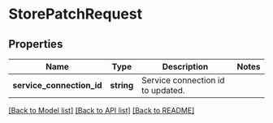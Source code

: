 # StorePatchRequest

## Properties
Name | Type | Description | Notes
------------ | ------------- | ------------- | -------------
**service_connection_id** | **string** | Service connection id to updated. | 

[[Back to Model list]](../README.md#documentation-for-models) [[Back to API list]](../README.md#documentation-for-api-endpoints) [[Back to README]](../README.md)


